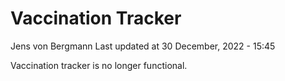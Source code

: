 Vaccination Tracker
================
Jens von Bergmann
Last updated at 30 December, 2022 - 15:45

Vaccination tracker is no longer functional.
